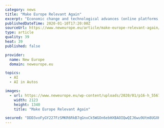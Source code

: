 ```yaml
---
category: news
title: "Make Europe Relevant Again"
excerpt: "Economic change and technological advances (online platforms, artificial intelligence, automation, data monopolies ... Just as Facebook has Libra and Google has Waymo (self-driving cars), Chinese giants like Tencent and Alibaba have become pioneers in digital business solutions and payments, respectively. The existence of similar digital ..."
publishedDateTime: 2020-01-10T17:20:00Z
sourceUrl: https://www.neweurope.eu/article/make-europe-relevant-again/
type: article
quality: 39
heat: 39
published: false

provider:
  name: New Europe
  domain: neweurope.eu

topics:
  - AI
  - AI in Autos

images:
  - url: https://www.neweurope.eu/wp-content/uploads/2020/01/p16-h_55674537.jpg
    width: 2123
    height: 1340
    title: "Make Europe Relevant Again"

secured: "DDD3voFyGY227FzSMKR6RkB7qGnxCk5WGOn6ebHXBAOIQwQIJ6wu9Utm8UGXKgzXhbbQ4teIqX8dMu5LQEoeWV9PcU50CoqGB0DEMXOm3H5+MkL9aCOmZ++ixzY3uEXw6Hjp2/EJ/fkbXtgzSnWv+YdfVpXncY9N7PzGbAt+l7dxAvWvfuzHsdG8L/hO0uayBNrJSU3eQP0MSDCp5/gHjR7xzoLudaXFTITvICbLxZg8AkIY7D2VA8+uLMibhrN3yWuo8pM8fPlQCBxmIlOKZv+mt187bPCXmZJxGYHObAq3IF+q3+mdwzLNhYOcCwLMybmt4jblsN5+eFkdtv1Pi6Jj9GJo3na60YDKJ62fCssan4xIEwy1JsHrxBLWngK7ETw2ZC92KqL/5IXBCjzKeZaUSt5X67siFwlL1lg+soV2AAuyHJdSiWK7z+xb9yVohK/LntkFUHybP0gX854Oyg==;n7c3uze3Avb+YuXwkE6rUA=="
---
```



